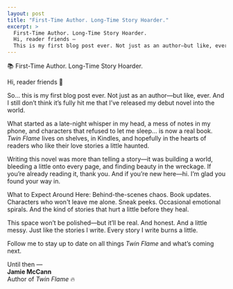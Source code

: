```yaml
---
layout: post
title: "First-Time Author. Long-Time Story Hoarder."
excerpt: >
  First-Time Author. Long-Time Story Hoarder.  
  Hi, reader friends —  
  This is my first blog post ever. Not just as an author—but like, ever. And I still don’t think it’s fully hit me that I’ve released my debut novel into the world.
---
```


📚 First-Time Author. Long-Time Story Hoarder.

Hi, reader friends 👋

So... this is my first blog post ever. Not just as an author—but like, ever. And I still don’t think it’s fully hit me that I’ve released my debut novel into the world.

What started as a late-night whisper in my head, a mess of notes in my phone, and characters that refused to let me sleep... is now a real book. *Twin Flame* lives on shelves, in Kindles, and hopefully in the hearts of readers who like their love stories a little haunted.

Writing this novel was more than telling a story—it was building a world, bleeding a little onto every page, and finding beauty in the wreckage. If you’re already reading it, thank you. And if you’re new here—hi. I’m glad you found your way in.

What to Expect Around Here: Behind-the-scenes chaos. Book updates. Characters who won't leave me alone. Sneak peeks. Occasional emotional spirals. And the kind of stories that hurt a little before they heal.

This space won’t be polished—but it’ll be real. And honest. And a little messy. Just like the stories I write. Every story I write burns a little.

Follow me to stay up to date on all things *Twin Flame* and what’s coming next.

Until then —  
**Jamie McCann**  
Author of *Twin Flame* 🔥
